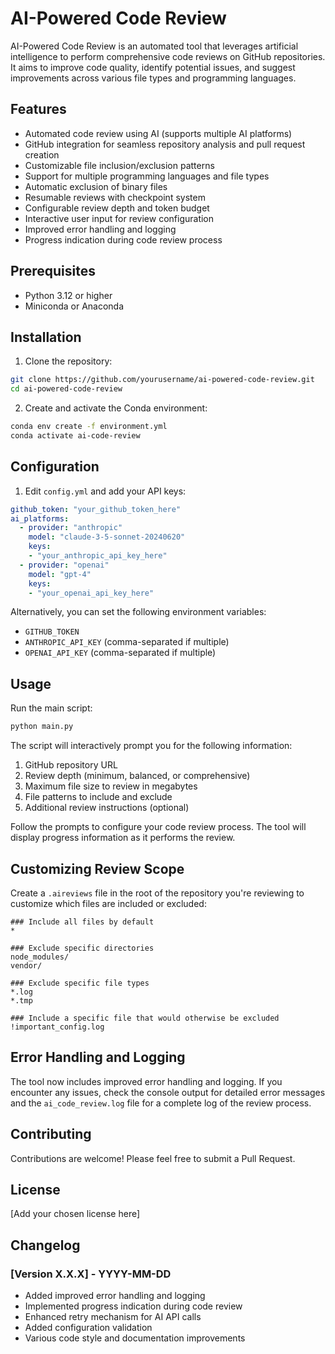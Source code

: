 # AI-Powered Code Review

AI-Powered Code Review is an automated tool that leverages artificial intelligence to perform comprehensive code reviews on GitHub repositories. It aims to improve code quality, identify potential issues, and suggest improvements across various file types and programming languages.

## Features

- Automated code review using AI (supports multiple AI platforms)
- GitHub integration for seamless repository analysis and pull request creation
- Customizable file inclusion/exclusion patterns
- Support for multiple programming languages and file types
- Automatic exclusion of binary files
- Resumable reviews with checkpoint system
- Configurable review depth and token budget
- Interactive user input for review configuration
- Improved error handling and logging
- Progress indication during code review process

## Prerequisites

- Python 3.12 or higher
- Miniconda or Anaconda

## Installation

1. Clone the repository:
```bash
git clone https://github.com/yourusername/ai-powered-code-review.git
cd ai-powered-code-review
```
2. Create and activate the Conda environment:
```bash
conda env create -f environment.yml
conda activate ai-code-review
```

## Configuration

1. Edit `config.yml` and add your API keys:
```yaml
github_token: "your_github_token_here"
ai_platforms:
  - provider: "anthropic"
    model: "claude-3-5-sonnet-20240620"
    keys:
    - "your_anthropic_api_key_here"
  - provider: "openai"
    model: "gpt-4"
    keys:
    - "your_openai_api_key_here"
```

Alternatively, you can set the following environment variables:

- `GITHUB_TOKEN`
- `ANTHROPIC_API_KEY` (comma-separated if multiple)
- `OPENAI_API_KEY` (comma-separated if multiple)

## Usage

Run the main script:
```bash
python main.py
```

The script will interactively prompt you for the following information:

1. GitHub repository URL
2. Review depth (minimum, balanced, or comprehensive)
3. Maximum file size to review in megabytes
4. File patterns to include and exclude
5. Additional review instructions (optional)

Follow the prompts to configure your code review process. The tool will display progress information as it performs the review.

## Customizing Review Scope

Create a `.aireviews` file in the root of the repository you're reviewing to customize which files are included or excluded:
```
### Include all files by default
*

### Exclude specific directories
node_modules/
vendor/

### Exclude specific file types
*.log
*.tmp

### Include a specific file that would otherwise be excluded
!important_config.log
```

## Error Handling and Logging

The tool now includes improved error handling and logging. If you encounter any issues, check the console output for detailed error messages and the `ai_code_review.log` file for a complete log of the review process.

## Contributing

Contributions are welcome! Please feel free to submit a Pull Request.

## License

[Add your chosen license here]

## Changelog

### [Version X.X.X] - YYYY-MM-DD
- Added improved error handling and logging
- Implemented progress indication during code review
- Enhanced retry mechanism for AI API calls
- Added configuration validation
- Various code style and documentation improvements